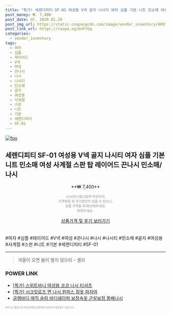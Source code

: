 ```yaml
--- 
title: "특가! 세렌디피티 SF-01 여성용 V넥 골지 나시티 여자 심플 기본 니트 민소매 여성 사계절 스판 탑 레이어드 끈나시 민..." 
post_money: ₩. 7,400 
post_date: dt. 2020.01.29 
post_img_url: https://static.coupangcdn.com/image/vendor_inventory/6091/686678e8fabb8bc05320f263853781304ee3306cdbd43fb4f626999b9ef2.JPG 
post_link_url: https://coupa.ng/bnFrGq 
categories: 
  - vendor_inventory 
tags: 
  - 여자 
  - 심플 
  - 레이어드 
  - V넥 
  - 여성 
  - 끈나시 
  - 나시 
  - 나시티 
  - 민소매 
  - 골지 
  - 여성용 
  - 사계절 
  - 스판 
  - 니트 
  - 기본 
  - 세렌디피티 
  - SF-01 
--- 
```

[![foo](https://static.coupangcdn.com/image/vendor_inventory/6091/686678e8fabb8bc05320f263853781304ee3306cdbd43fb4f626999b9ef2.JPG)](https://coupa.ng/bnFrGq) 

## 세렌디피티 SF-01 여성용 V넥 골지 나시티 여자 심플 기본 니트 민소매 여성 사계절 스판 탑 레이어드 끈나시 민소매/나시 
<p style="text-align: center;">**₩ 7,400**</p> 
<p style="text-align: center;"><span style="color: #898c8f; font-family: Georgia,Times,serif; font-size: 0.75em;">2020년01월29일에 작성되어, <br>가격변동 및 추가할인이 있을 수 있으니,<br> 상품 가격을 꼭!확인해주세요.<br>행복하세요~</span> 
</p>	 
<div markdown="0" style="text-align: center;"><a href="https://coupa.ng/bnFrGq" class="btn btn--success">상품가격 및 후기 보러가기</a></div> 
<br><br> 
  #여자 #심플 #레이어드 #V넥 #여성 #끈나시 #나시 #나시티 #민소매 #골지 #여성용 #사계절 #스판 #니트 #기본 #세렌디피티 #SF-01 
<hr> 

> 겨울이 오면 봄이 멀지 않으리 – 셸리 


### POWER LINK

* <a href="https://blog.naver.com/an0733/221790313679" target="_blank">[특가] 스위트바니 여성용 코코 나시 티셔츠</a>
* <a href="https://blog.naver.com/sakai111/221788581695" target="_blank">[특가] 시크릿로즈 면 나시 원피스 잠옷 파자마</a>
* <a href="https://blog.naver.com/santokki14/221784871415" target="_blank">글램바디 매직 슬림 바디쉐이퍼 보정속옷 군살보정 똥배나시</a>

<span style="color: #898c8f; font-family: Georgia,Times,serif; font-size: 0.55em;">파트너스활동으로 작성자에게 일정액의 커미션이 제공될수 있습니다.</span> 
